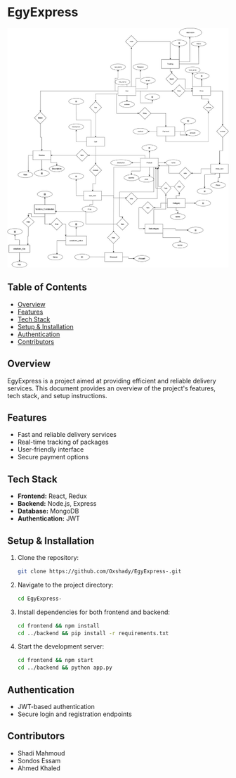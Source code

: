 

# EgyExpress
![Egyexpress](./^_^.jpg)
## Table of Contents
- [Overview](#overview)
- [Features](#features)
- [Tech Stack](#tech-stack)
- [Setup & Installation](#setup--installation)
- [Authentication](#authentication)
- [Contributors](#contributors)


## Overview
EgyExpress is a project aimed at providing efficient and reliable delivery services. This document provides an overview of the project's features, tech stack, and setup instructions.

## Features
- Fast and reliable delivery services
- Real-time tracking of packages
- User-friendly interface
- Secure payment options

## Tech Stack
- **Frontend:** React, Redux
- **Backend:** Node.js, Express
- **Database:** MongoDB
- **Authentication:** JWT

## Setup & Installation
1. Clone the repository:
	```sh
	git clone https://github.com/Oxshady/EgyExpress-.git
	```
2. Navigate to the project directory:
	```sh
	cd EgyExpress-
	```
3. Install dependencies for both frontend and backend:
	```sh
	cd frontend && npm install
	cd ../backend && pip install -r requirements.txt
	```
4. Start the development server:
	```sh
	cd frontend && npm start
	cd ../backend && python app.py
	```

## Authentication
- JWT-based authentication
- Secure login and registration endpoints

## Contributors
- Shadi Mahmoud
- Sondos Essam
- Ahmed Khaled

